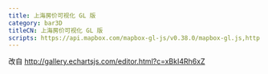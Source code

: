 ```yaml
---
title: 上海房价可视化 GL 版
category: bar3D
titleCN: 上海房价可视化 GL 版
scripts: https://api.mapbox.com/mapbox-gl-js/v0.38.0/mapbox-gl.js,http://echarts.baidu.com/resource/echarts-gl-latest/dist/echarts-gl.min.js,http://echarts.baidu.com/resource/echarts-gl-latest/mapboxgl-token.js
---
```

改自 http://gallery.echartsjs.com/editor.html?c=xBkI4Rh6xZ
